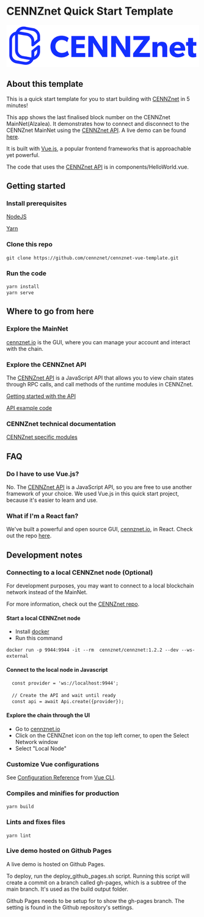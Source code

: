 # CENNZnet Quick Start Template

![CENNZnet logo](./src/assets/logo.png)

## About this template
This is a quick start template for you to start building with [CENNZnet](https://cennz.net/) in 5 minutes!

This app shows the last finalised block number on the CENNZnet MainNet(Alzalea). It demonstrates how to connect and disconnect to the CENNZnet MainNet using the [CENNZnet API](https://github.com/cennznet/api.js). A live demo can be found [here](https://cennznet.js.org/cennznet-vue-template/).

It is built with [Vue.js](https://vuejs.org/), a popular frontend frameworks that is approachable yet powerful.

The code that uses the [CENNZnet API](https://github.com/cennznet/api.js) is in components/HelloWorld.vue.


## Getting started

### Install prerequisites

[NodeJS](https://nodejs.org/en/)

[Yarn](https://classic.yarnpkg.com/en/)

### Clone this repo
```
git clone https://github.com/cennznet/cennznet-vue-template.git
```
### Run the code
```
yarn install
yarn serve
```

## Where to go from here

### Explore the MainNet
[cennznet.io](https://cennznet.io/#/landing) is the GUI, where you can manage your account and interact with the chain.

### Explore the CENNZnet API
The [CENNZnet API](https://github.com/cennznet/api.js) is a JavaScript API that allows you to view chain states through RPC calls, and call methods of the runtime modules in CENNZnet.

[Getting started with the API](https://github.com/cennznet/api.js/blob/develop/docs/GET_STARTED.md)

[API example code](https://github.com/cennznet/api.js/tree/develop/docs/examples)

### CENNZnet technical documentation
[CENNZnet specific modules](https://github.com/cennznet/api.js/tree/develop/docs/cennznet)

## FAQ
### Do I have to use Vue.js?
No. The [CENNZnet API](https://github.com/cennznet/api.js) is a JavaScript API, so you are free to use another framework of your choice. We used Vue.js in this quick start project, because it's easier to learn and use.

### What if I'm a React fan?
We've built a powerful and open source GUI, [cennznet.io](https://cennznet.io/#/landing), in React. Check out the repo [here](https://github.com/cennznet/ui).

## Development notes

### Connecting to a local CENNZnet node (Optional)

For development purposes, you may want to connect to a local blockchain network instead of the MainNet.

For more information, check out the [CENNZnet repo](https://github.com/cennznet/cennznet).

#### Start a local CENNZnet node
* Install [docker](https://www.docker.com/get-started)
* Run this command
```
docker run -p 9944:9944 -it --rm  cennznet/cennznet:1.2.2 --dev --ws-external
```

#### Connect to the local node in Javascript
```
  const provider = 'ws://localhost:9944';

  // Create the API and wait until ready
  const api = await Api.create({provider});
```

#### Explore the chain through the UI
* Go to [cennznet.io](https://cennznet.io/#/landing) 
* Click on the CENNZnet icon on the top left corner, to open the Select Network window
* Select "Local Node"


### Customize Vue configurations
See [Configuration Reference](https://cli.vuejs.org/config/) from [Vue CLI](https://cli.vuejs.org/).

### Compiles and minifies for production
```
yarn build
```

### Lints and fixes files
```
yarn lint
```

### Live demo hosted on Github Pages

A live demo is hosted on Github Pages.

To deploy, run the deploy_github_pages.sh script.
Running this script will create a commit on a branch called gh-pages, which is a subtree of the main branch. It's used as the build output folder.

Github Pages needs to be setup for to show the gh-pages branch. The setting is found in the Github repository's settings.
